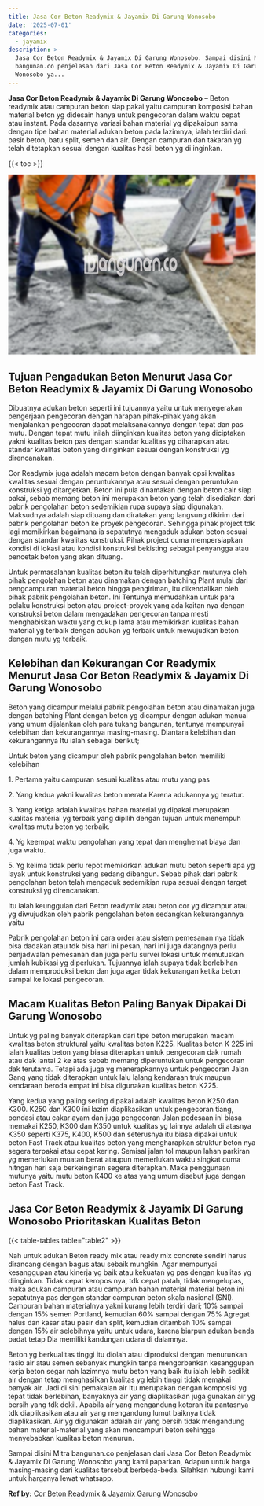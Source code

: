 ```yaml
---
title: Jasa Cor Beton Readymix & Jayamix Di Garung Wonosobo
date: '2025-07-01'
categories:
  - jayamix
description: >-
  Jasa Cor Beton Readymix & Jayamix Di Garung Wonosobo. Sampai disini Mitra
  bangunan.co penjelasan dari Jasa Cor Beton Readymix & Jayamix Di Garung
  Wonosobo ya...
---
```


**Jasa Cor Beton Readymix & Jayamix Di Garung Wonosobo** – Beton readymix atau campuran beton siap pakai yaitu campuran komposisi bahan material beton yg didesain hanya untuk pengecoran dalam waktu cepat atau instant. Pada dasarnya variasi bahan material yg dipakaipun sama dengan tipe bahan material adukan beton pada lazimnya, ialah terdiri dari: pasir beton, batu split, semen dan air. Dengan campuran dan takaran yg telah ditetapkan sesuai dengan kualitas hasil beton yg di inginkan.

{{< toc >}}

![Jasa Cor Beton Readymix & Jayamix Di Garung Wonosobo](/images/jasa-cor-readymix-48.png)

## Tujuan Pengadukan Beton Menurut Jasa Cor Beton Readymix & Jayamix Di Garung Wonosobo

Dibuatnya adukan beton seperti ini tujuannya yaitu untuk menyegerakan pengerjaan pengecoran dengan harapan pihak-pihak yang akan menjalankan pengecoran dapat melaksanakannya dengan tepat dan pas mutu. Dengan tepat mutu inilah diinginkan kualitas beton yang diciptakan yakni kualitas beton pas dengan standar kualitas yg diharapkan atau standar kwalitas beton yang diinginkan sesuai dengan konstruksi yg direncanakan.

Cor Readymix juga adalah macam beton dengan banyak opsi kwalitas kwalitas sesuai dengan peruntukannya atau sesuai dengan peruntukan konstruksi yg ditargetkan. Beton ini pula dinamakan dengan beton cair siap pakai, sebab memang beton ini merupakan beton yang telah disediakan dari pabrik pengolahan beton sedemikian rupa supaya siap digunakan. Maksudnya adalah siap dituang dan diratakan yang langsung dikirim dari pabrik pengolahan beton ke proyek pengecoran. Sehingga pihak project tdk lagi memikirkan bagaimana ia sepatutnya mengaduk adukan beton sesuai dengan standar kwalitas konstruksi. Pihak project cuma mempersiapkan kondisi di lokasi atau kondisi konstruksi bekisting sebagai penyangga atau pencetak beton yang akan dituang.

Untuk permasalahan kualitas beton itu telah diperhitungkan mutunya oleh pihak pengolahan beton atau dinamakan dengan batching Plant mulai dari pengcampuran material beton hingga pengiriman, itu dikendalikan oleh pihak pabrik pengolahan beton. Ini Tentunya memudahkan untuk para pelaku konstruksi beton atau project-proyek yang ada kaitan nya dengan konstruksi beton dalam mengadakan pengecoran tanpa mesti menghabiskan waktu yang cukup lama atau memikirkan kualitas bahan material yg terbaik dengan adukan yg terbaik untuk mewujudkan beton dengan mutu yg terbaik.

## Kelebihan dan Kekurangan Cor Readymix Menurut Jasa Cor Beton Readymix & Jayamix Di Garung Wonosobo

Beton yang dicampur melalui pabrik pengolahan beton atau dinamakan juga dengan batching Plant dengan beton yg dicampur dengan adukan manual yang umum dijalankan oleh para tukang bangunan, tentunya mempunyai kelebihan dan kekurangannya masing-masing. Diantara kelebihan dan kekurangannya Itu ialah sebagai berikut;

Untuk beton yang dicampur oleh pabrik pengolahan beton memiliki kelebihan

1\. Pertama yaitu campuran sesuai kualitas atau mutu yang pas

2\. Yang kedua yakni kwalitas beton merata Karena adukannya yg teratur.

3\. Yang ketiga adalah kwalitas bahan material yg dipakai merupakan kualitas material yg terbaik yang dipilih dengan tujuan untuk menempuh kwalitas mutu beton yg terbaik.

4\. Yg keempat waktu pengolahan yang tepat dan menghemat biaya dan juga waktu.

5\. Yg kelima tidak perlu repot memikirkan adukan mutu beton seperti apa yg layak untuk konstruksi yang sedang dibangun. Sebab pihak dari pabrik pengolahan beton telah mengaduk sedemikian rupa sesuai dengan target konstruksi yg direncanakan.

Itu ialah keunggulan dari Beton readymix atau beton cor yg dicampur atau yg diwujudkan oleh pabrik pengolahan beton sedangkan kekurangannya yaitu

Pabrik pengolahan beton ini cara order atau sistem pemesanan nya tidak bisa dadakan atau tdk bisa hari ini pesan, hari ini juga datangnya perlu penjadwalan pemesanan dan juga perlu survei lokasi untuk memutuskan jumlah kubikasi yg diperlukan. Tujuannya ialah supaya tidak berlebihan dalam memproduksi beton dan juga agar tidak kekurangan ketika beton sampai ke lokasi pengecoran.

## Macam Kualitas Beton Paling Banyak Dipakai Di Garung Wonosobo

Untuk yg paling banyak diterapkan dari tipe beton merupakan macam kwalitas beton struktural yaitu kwalitas beton K225. Kualitas beton K 225 ini ialah kualitas beton yang biasa diterapkan untuk pengecoran dak rumah atau dak lantai 2 ke atas sebab memang diperuntukan untuk pengecoran dak terutama. Tetapi ada juga yg menerapkannya untuk pengecoran Jalan Gang yang tidak diterapkan untuk lalu lalang kendaraan truk maupun kendaraan beroda empat ini bisa digunakan kualitas beton K225.

Yang kedua yang paling sering dipakai adalah kwalitas beton K250 dan K300. K250 dan K300 ini lazim diaplikasikan untuk pengecoran tiang, pondasi atau cakar ayam dan juga pengecoran Jalan pedesaan ini biasa memakai K250, K300 dan K350 untuk kualitas yg lainnya adalah di atasnya K350 seperti K375, K400, K500 dan seterusnya itu biasa dipakai untuk beton Fast Track atau kualitas beton yang mengharapkan struktur beton nya segera terpakai atau cepat kering. Semisal jalan tol maupun lahan parkiran yg memerlukan muatan berat ataupun memerlukan waktu singkat cuma hitngan hari saja berkeinginan segera diterapkan. Maka penggunaan mutunya yaitu mutu beton K400 ke atas yang umum disebut juga dengan beton Fast Track.

## Jasa Cor Beton Readymix & Jayamix Di Garung Wonosobo Prioritaskan Kualitas Beton

{{< table-tables table="table2" >}}

Nah untuk adukan Beton ready mix atau ready mix concrete sendiri harus dirancang dengan bagus atau sebaik mungkin. Agar mempunyai kesanggupan atau kinerja yg baik atau kekuatan yg pas dengan kualitas yg diinginkan. Tidak cepat keropos nya, tdk cepat patah, tidak mengelupas, maka adukan campuran atau campuran bahan material material beton ini sepatutnya pas dengan standar campuran beton skala nasional (SNI). Campuran bahan materialnya yakni kurang lebih terdiri dari; 10% sampai dengan 15% semen Portland, kemudian 60% sampai dengan 75% Agregat halus dan kasar atau pasir dan split, kemudian ditambah 10% sampai dengan 15% air selebihnya yaitu untuk udara, karena biarpun adukan benda padat tetap Dia memiliki kandungan udara di dalamnya.

Beton yg berkualitas tinggi itu diolah atau diproduksi dengan menurunkan rasio air atau semen sebanyak mungkin tanpa mengorbankan kesanggupan kerja beton segar nah lazimnya mutu beton yang baik itu ialah lebih sedikit air dengan tetap menghasilkan kualitas yg lebih tinggi tidak memakai banyak air. Jadi di sini pemakaian air Itu merupakan dengan komposisi yg tepat tidak berlebihan, banyaknya air yang diaplikasikan juga gunakan air yg bersih yang tdk dekil. Apabila air yang mengandung kotoran itu pantasnya tdk diaplikasikan atau air yang mengandung lumut baiknya tidak diaplikasikan. Air yg digunakan adalah air yang bersih tidak mengandung bahan material-material yang akan mencampuri beton sehingga menyebabkan kualitas beton menurun.

Sampai disini Mitra bangunan.co penjelasan dari Jasa Cor Beton Readymix & Jayamix Di Garung Wonosobo yang kami paparkan, Adapun untuk harga masing-masing dari kualitas tersebut berbeda-beda. Silahkan hubungi kami untuk harganya lewat whatsapp.

**Ref by:** [Cor Beton Readymix & Jayamix Garung Wonosobo](https://id.wikipedia.org/wiki/Cor)
